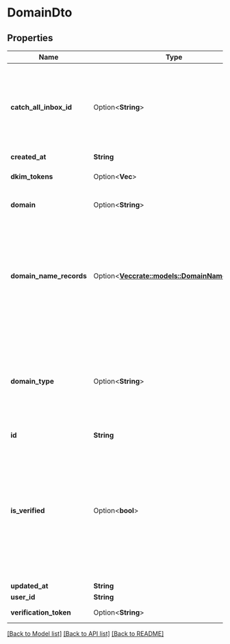 # DomainDto

## Properties

| Name                    | Type                                                                 | Description                                                                                                                                       | Notes      |
| ----------------------- | -------------------------------------------------------------------- | ------------------------------------------------------------------------------------------------------------------------------------------------- | ---------- |
| **catch_all_inbox_id**  | Option<**String**>                                                   | The optional catch all inbox that will receive emails sent to the domain that cannot be matched.                                                  | [optional] |
| **created_at**          | **String**                                                           |                                                                                                                                                   |
| **dkim_tokens**         | Option<**Vec<String>**>                                              | Unique token DKIM tokens                                                                                                                          | [optional] |
| **domain**              | Option<**String**>                                                   | Custom domain name                                                                                                                                | [optional] |
| **domain_name_records** | Option<[**Vec<crate::models::DomainNameRecord>**](DomainNameRecord)> | List of DNS domain name records (C, MX, TXT) etc that you must add to the DNS server associated with your domain provider.                        | [optional] |
| **domain_type**         | Option<**String**>                                                   | The type of domain. SMTP or HTTP domains differ in what inboxes can be used with them.                                                            | [optional] |
| **id**                  | **String**                                                           |                                                                                                                                                   |
| **is_verified**         | Option<**bool**>                                                     | Whether domain has been verified or not. If the domain is not verified after 72 hours there is most likely an issue with the domains DNS records. | [optional] |
| **updated_at**          | **String**                                                           |                                                                                                                                                   |
| **user_id**             | **String**                                                           |                                                                                                                                                   |
| **verification_token**  | Option<**String**>                                                   | Verification tokens                                                                                                                               | [optional] |

[[Back to Model list]](../README#documentation-for-models) [[Back to API list]](../README#documentation-for-api-endpoints) [[Back to README]](../README)
